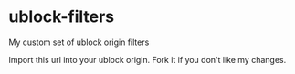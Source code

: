 # ublock-filters
My custom set of ublock origin filters

Import this url into your ublock origin. Fork it if you don't like my changes.
